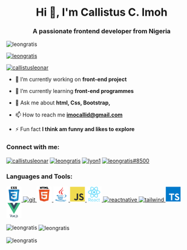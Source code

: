 <h1 align="center">Hi 👋, I'm Callistus C. Imoh</h1>
<h3 align="center">A passionate frontend developer from Nigeria</h3>

<p align="left"> <img src="https://komarev.com/ghpvc/?username=leongratis&label=Profile%20views&color=0e75b6&style=flat" alt="leongratis" /> </p>

<p align="left"> <a href="https://github.com/ryo-ma/github-profile-trophy"><img src="https://github-profile-trophy.vercel.app/?username=leongratis" alt="leongratis" /></a> </p>

<p align="left"> <a href="https://twitter.com/callistusleonar" target="blank"><img src="https://img.shields.io/twitter/follow/callistusleonar?logo=twitter&style=for-the-badge" alt="callistusleonar" /></a> </p>

- 🔭 I’m currently working on **front-end project**

- 🌱 I’m currently learning **front-end programmes**

- 💬 Ask me about **html, Css, Bootstrap,**

- 📫 How to reach me **imocallid@gmail.com**

- ⚡ Fun fact **I think am funny and likes to explore**

<h3 align="left">Connect with me:</h3>
<p align="left">
<a href="https://twitter.com/callistusleonar" target="blank"><img align="center" src="https://raw.githubusercontent.com/rahuldkjain/github-profile-readme-generator/master/src/images/icons/Social/twitter.svg" alt="callistusleonar" height="30" width="40" /></a>
<a href="https://linkedin.com/in/leongratis" target="blank"><img align="center" src="https://raw.githubusercontent.com/rahuldkjain/github-profile-readme-generator/master/src/images/icons/Social/linked-in-alt.svg" alt="leongratis" height="30" width="40" /></a>
<a href="https://stackoverflow.com/users/lyon1" target="blank"><img align="center" src="https://raw.githubusercontent.com/rahuldkjain/github-profile-readme-generator/master/src/images/icons/Social/stack-overflow.svg" alt="lyon1" height="30" width="40" /></a>
<a href="https://discord.gg/leongratis#8500" target="blank"><img align="center" src="https://raw.githubusercontent.com/rahuldkjain/github-profile-readme-generator/master/src/images/icons/Social/discord.svg" alt="leongratis#8500" height="30" width="40" /></a>
</p>

<h3 align="left">Languages and Tools:</h3>
<p align="left"> <a href="https://www.w3schools.com/css/" target="_blank" rel="noreferrer"> <img src="https://raw.githubusercontent.com/devicons/devicon/master/icons/css3/css3-original-wordmark.svg" alt="css3" width="40" height="40"/> </a> <a href="https://git-scm.com/" target="_blank" rel="noreferrer"> <img src="https://www.vectorlogo.zone/logos/git-scm/git-scm-icon.svg" alt="git" width="40" height="40"/> </a> <a href="https://www.w3.org/html/" target="_blank" rel="noreferrer"> <img src="https://raw.githubusercontent.com/devicons/devicon/master/icons/html5/html5-original-wordmark.svg" alt="html5" width="40" height="40"/> </a> <a href="https://www.java.com" target="_blank" rel="noreferrer"> <img src="https://raw.githubusercontent.com/devicons/devicon/master/icons/java/java-original.svg" alt="java" width="40" height="40"/> </a> <a href="https://developer.mozilla.org/en-US/docs/Web/JavaScript" target="_blank" rel="noreferrer"> <img src="https://raw.githubusercontent.com/devicons/devicon/master/icons/javascript/javascript-original.svg" alt="javascript" width="40" height="40"/> </a> <a href="https://reactjs.org/" target="_blank" rel="noreferrer"> <img src="https://raw.githubusercontent.com/devicons/devicon/master/icons/react/react-original-wordmark.svg" alt="react" width="40" height="40"/> </a> <a href="https://reactnative.dev/" target="_blank" rel="noreferrer"> <img src="https://reactnative.dev/img/header_logo.svg" alt="reactnative" width="40" height="40"/> </a> <a href="https://tailwindcss.com/" target="_blank" rel="noreferrer"> <img src="https://www.vectorlogo.zone/logos/tailwindcss/tailwindcss-icon.svg" alt="tailwind" width="40" height="40"/> </a> <a href="https://www.typescriptlang.org/" target="_blank" rel="noreferrer"> <img src="https://raw.githubusercontent.com/devicons/devicon/master/icons/typescript/typescript-original.svg" alt="typescript" width="40" height="40"/> </a> <a href="https://vuejs.org/" target="_blank" rel="noreferrer"> <img src="https://raw.githubusercontent.com/devicons/devicon/master/icons/vuejs/vuejs-original-wordmark.svg" alt="vuejs" width="40" height="40"/> </a> </p>

<p><img align="left" src="https://github-readme-stats.vercel.app/api/top-langs?username=leongratis&show_icons=true&locale=en&layout=compact" alt="leongratis" /></p>

<p>&nbsp;<img align="center" src="https://github-readme-stats.vercel.app/api?username=leongratis&show_icons=true&locale=en" alt="leongratis" /></p>

<p><img align="center" src="https://github-readme-streak-stats.herokuapp.com/?user=leongratis&" alt="leongratis" /></p>
